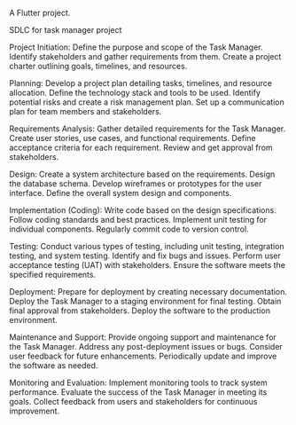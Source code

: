 A Flutter project.

SDLC for task manager project

Project Initiation:
Define the purpose and scope of the Task Manager.
Identify stakeholders and gather requirements from them.
Create a project charter outlining goals, timelines, and resources.

Planning:
Develop a project plan detailing tasks, timelines, and resource allocation.
Define the technology stack and tools to be used.
Identify potential risks and create a risk management plan.
Set up a communication plan for team members and stakeholders.

Requirements Analysis:
Gather detailed requirements for the Task Manager.
Create user stories, use cases, and functional requirements.
Define acceptance criteria for each requirement.
Review and get approval from stakeholders.

Design:
Create a system architecture based on the requirements.
Design the database schema.
Develop wireframes or prototypes for the user interface.
Define the overall system design and components.

Implementation (Coding):
Write code based on the design specifications.
Follow coding standards and best practices.
Implement unit testing for individual components.
Regularly commit code to version control.

Testing:
Conduct various types of testing, including unit testing, integration testing, and system testing.
Identify and fix bugs and issues.
Perform user acceptance testing (UAT) with stakeholders.
Ensure the software meets the specified requirements.

Deployment:
Prepare for deployment by creating necessary documentation.
Deploy the Task Manager to a staging environment for final testing.
Obtain final approval from stakeholders.
Deploy the software to the production environment.

Maintenance and Support:
Provide ongoing support and maintenance for the Task Manager.
Address any post-deployment issues or bugs.
Consider user feedback for future enhancements.
Periodically update and improve the software as needed.

Monitoring and Evaluation:
Implement monitoring tools to track system performance.
Evaluate the success of the Task Manager in meeting its goals.
Collect feedback from users and stakeholders for continuous improvement.
